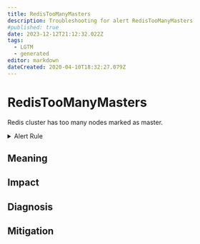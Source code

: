 ```yaml
---
title: RedisTooManyMasters
description: Troubleshooting for alert RedisTooManyMasters
#published: true
date: 2023-12-12T21:12:32.022Z
tags: 
  - LGTM
  - generated
editor: markdown
dateCreated: 2020-04-10T18:32:27.079Z
---
```


# RedisTooManyMasters

Redis cluster has too many nodes marked as master.

<details>
  <summary>Alert Rule</summary>

{{% rule "redis/oliver006-redis-exporter.yml" "RedisTooManyMasters" %}}

{{% comment %}}

```yaml
alert: RedisTooManyMasters
expr: count(redis_instance_info{role="master"}) > 1
for: 0m
labels:
    severity: critical
annotations:
    summary: Redis too many masters (instance {{ $labels.instance }})
    description: |-
        Redis cluster has too many nodes marked as master.
          VALUE = {{ $value }}
          LABELS = {{ $labels }}
    runbook: https://github.com/srerun/prometheus-alerts/blob/main/content/runbooks/oliver006-redis-exporter/RedisTooManyMasters.md

```

{{% /comment %}}

</details>


## Meaning
[//]: # "Short paragraph that explains what the alert means"


## Impact
[//]: # "What could / will happen if the alert is not addressed"



## Diagnosis
[//]: # "Steps to take to identify the cause of the problem"



## Mitigation
[//]: # "The steps necessary to resolve the alert"
